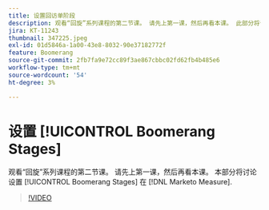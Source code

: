 ```yaml
---
title: 设置回访单阶段
description: 观看“回旋”系列课程的第二节课。 请先上第一课，然后再看本课。 此部分将讨论在中设置回滚阶段 [!DNL Marketo Measure].
jira: KT-11243
thumbnail: 347225.jpeg
exl-id: 01d5846a-1a00-43e8-8032-90e37182772f
feature: Boomerang
source-git-commit: 2fb7fa9e72cc89f3ae867cbbc02fd62fb4b485e6
workflow-type: tm+mt
source-wordcount: '54'
ht-degree: 3%

---
```


# 设置 [!UICONTROL Boomerang Stages]

观看“回旋”系列课程的第二节课。 请先上第一课，然后再看本课。 本部分将讨论设置 [!UICONTROL Boomerang Stages] 在 [!DNL Marketo Measure].

>[!VIDEO](https://video.tv.adobe.com/v/347225/?quality=12&learn=on)
